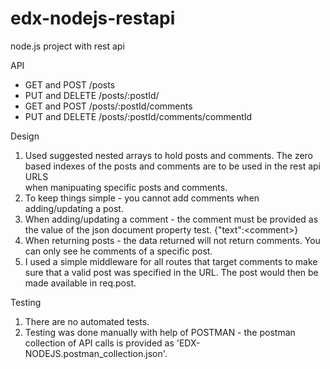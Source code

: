 # edx-nodejs-restapi

node.js project with rest api

 API
* GET and POST /posts
* PUT and DELETE /posts/:postId/
* GET and POST /posts/:postId/comments
* PUT and DELETE /posts/:postId/comments/commentId

 Design
1. Used suggested nested arrays to hold posts and comments. The zero based indexes of the posts and comments are to be used in the rest api URLS  
when manipuating specific posts and comments.
2. To keep things simple - you cannot add comments when adding/updating a post.
3. When adding/updating a comment - the comment must be provided as the value of the json document property test. {"text":&lt;comment&gt;}
4. When returning posts - the data returned will not return comments. You can only see he comments of a specific post.
5. I used a simple middleware for all routes that target comments to make sure that a valid post was specified in the URL. The post would then be made available in req.post.

Testing
1. There are no automated tests.
2. Testing was done manually with help of POSTMAN - the postman collection of API calls is provided as 'EDX-NODEJS.postman_collection.json'.
